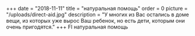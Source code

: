 +++
date = "2018-11-11"
title = "натуральная помощь"
order = 0
picture = "/uploads/direct-aid.jpg"
description = "У многих из Вас остались в доме вещи, из которых уже вырос Ваш ребенок, но есть дети, которым они очень пригодятся."
+++
FI
натуральная помощь
